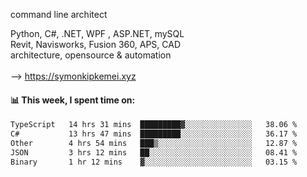 command line architect

Python, C#, .NET, WPF , ASP.NET, mySQL <br>
Revit, Navisworks, Fusion 360, APS, CAD <br>
architecture, opensource & automation<br>
<br>
--> https://symonkipkemei.xyz

#### 📊 This week, I spent time on:
<!--START_SECTION:waka-->

```txt
TypeScript   14 hrs 31 mins  █████████▓░░░░░░░░░░░░░░░   38.06 %
C#           13 hrs 47 mins  █████████░░░░░░░░░░░░░░░░   36.17 %
Other        4 hrs 54 mins   ███▒░░░░░░░░░░░░░░░░░░░░░   12.87 %
JSON         3 hrs 12 mins   ██░░░░░░░░░░░░░░░░░░░░░░░   08.41 %
Binary       1 hr 12 mins    ▓░░░░░░░░░░░░░░░░░░░░░░░░   03.15 %
```

<!--END_SECTION:waka-->
